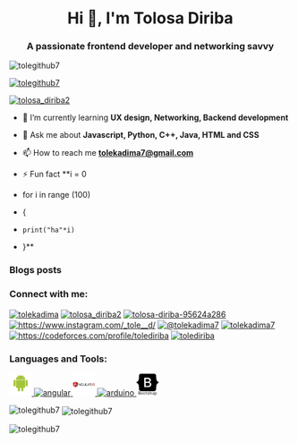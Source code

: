 <h1 align="center">Hi 👋, I'm Tolosa Diriba</h1>
<h3 align="center">A passionate frontend developer and networking savvy</h3>

<p align="left"> <img src="https://komarev.com/ghpvc/?username=tolegithub7&label=Profile%20views&color=0e75b6&style=flat" alt="tolegithub7" /> </p>

<p align="left"> <a href="https://github.com/ryo-ma/github-profile-trophy"><img src="https://github-profile-trophy.vercel.app/?username=tolegithub7" alt="tolegithub7" /></a> </p>

<p align="left"> <a href="https://twitter.com/tolosa_diriba2" target="blank"><img src="https://img.shields.io/twitter/follow/tolosa_diriba2?logo=twitter&style=for-the-badge" alt="tolosa_diriba2" /></a> </p>

- 🌱 I’m currently learning **UX design, Networking, Backend development**

- 💬 Ask me about **Javascript, Python, C++, Java, HTML and CSS**

- 📫 How to reach me **tolekadima7@gmail.com**

- ⚡ Fun fact **i = 0
- for i in range (100)
-   {
-     print("ha"*i)
-   }**

### Blogs posts
<!-- BLOG-POST-LIST:START -->
<!-- BLOG-POST-LIST:END -->

<h3 align="left">Connect with me:</h3>
<p align="left">
<a href="https://dev.to/tolekadima" target="blank"><img align="center" src="https://raw.githubusercontent.com/rahuldkjain/github-profile-readme-generator/master/src/images/icons/Social/devto.svg" alt="tolekadima" height="30" width="40" /></a>
<a href="https://twitter.com/tolosa_diriba2" target="blank"><img align="center" src="https://raw.githubusercontent.com/rahuldkjain/github-profile-readme-generator/master/src/images/icons/Social/twitter.svg" alt="tolosa_diriba2" height="30" width="40" /></a>
<a href="https://linkedin.com/in/tolosa-diriba-95624a286" target="blank"><img align="center" src="https://raw.githubusercontent.com/rahuldkjain/github-profile-readme-generator/master/src/images/icons/Social/linked-in-alt.svg" alt="tolosa-diriba-95624a286" height="30" width="40" /></a>
<a href="https://instagram.com/https://www.instagram.com/_tole__d/" target="blank"><img align="center" src="https://raw.githubusercontent.com/rahuldkjain/github-profile-readme-generator/master/src/images/icons/Social/instagram.svg" alt="https://www.instagram.com/_tole__d/" height="30" width="40" /></a>
<a href="https://medium.com/@tolekadima7" target="blank"><img align="center" src="https://raw.githubusercontent.com/rahuldkjain/github-profile-readme-generator/master/src/images/icons/Social/medium.svg" alt="@tolekadima7" height="30" width="40" /></a>
<a href="https://www.hackerrank.com/tolekadima7" target="blank"><img align="center" src="https://raw.githubusercontent.com/rahuldkjain/github-profile-readme-generator/master/src/images/icons/Social/hackerrank.svg" alt="tolekadima7" height="30" width="40" /></a>
<a href="https://codeforces.com/profile/https://codeforces.com/profile/tolediriba" target="blank"><img align="center" src="https://raw.githubusercontent.com/rahuldkjain/github-profile-readme-generator/master/src/images/icons/Social/codeforces.svg" alt="https://codeforces.com/profile/tolediriba" height="30" width="40" /></a>
<a href="https://www.leetcode.com/tolediriba" target="blank"><img align="center" src="https://raw.githubusercontent.com/rahuldkjain/github-profile-readme-generator/master/src/images/icons/Social/leet-code.svg" alt="tolediriba" height="30" width="40" /></a>
</p>

<h3 align="left">Languages and Tools:</h3>
<p align="left"> <a href="https://developer.android.com" target="_blank" rel="noreferrer"> <img src="https://raw.githubusercontent.com/devicons/devicon/master/icons/android/android-original-wordmark.svg" alt="android" width="40" height="40"/> </a> <a href="https://angular.io" target="_blank" rel="noreferrer"> <img src="https://angular.io/assets/images/logos/angular/angular.svg" alt="angular" width="40" height="40"/> </a> <a href="https://angular.io" target="_blank" rel="noreferrer"> <img src="https://raw.githubusercontent.com/devicons/devicon/master/icons/angularjs/angularjs-original-wordmark.svg" alt="angularjs" width="40" height="40"/> </a> <a href="https://www.arduino.cc/" target="_blank" rel="noreferrer"> <img src="https://cdn.worldvectorlogo.com/logos/arduino-1.svg" alt="arduino" width="40" height="40"/> </a> <a href="https://getbootstrap.com" target="_blank" rel="noreferrer"> <img src="https://raw.githubusercontent.com/devicons/devicon/master/icons/bootstrap/bootstrap-plain-wordmark.svg" alt="bootstrap" width="40" height="40"/> </a></p>

<p><img align="left" src="https://github-readme-stats.vercel.app/api/top-langs?username=tolegithub7&show_icons=true&locale=en&layout=compact" alt="tolegithub7" /></p>

<p>&nbsp;<img align="center" src="https://github-readme-stats.vercel.app/api?username=tolegithub7&show_icons=true&locale=en" alt="tolegithub7" /></p>

<p><img align="center" src="https://github-readme-streak-stats.herokuapp.com/?user=tolegithub7&" alt="tolegithub7" /></p>

